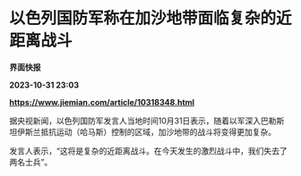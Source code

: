 # 以色列国防军称在加沙地带面临复杂的近距离战斗
**界面快报**

**2023-10-31 23:03**

**https://www.jiemian.com/article/10318348.html**

据央视新闻，以色列国防军发言人当地时间10月31日表示，随着以军深入巴勒斯坦伊斯兰抵抗运动（哈马斯）控制的区域，加沙地带的战斗将变得更加复杂。

发言人表示，“这将是复杂的近距离战斗。在今天发生的激烈战斗中，我们失去了两名士兵”。
